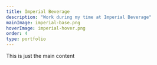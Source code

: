 ```yaml
---
title: Imperial Beverage
description: "Work during my time at Imperial Beverage"
mainImage: imperial-base.png
hoverImage: imperial-hover.png
order: 4
type: portfolio
---
```


This is just the main content
